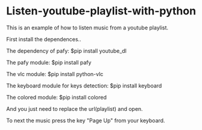 # Listen-youtube-playlist-with-python
This is an example of how to listen music from a youtube playlist.

First install the dependences..

The dependency of pafy:
$pip install youtube_dl

The pafy module:
$pip install pafy

The vlc module:
$pip install python-vlc

The keyboard module for keys detection:
$pip install keyboard

The colored module:
$pip install colored

And you just need to replace the url(playlist) and open.

To next the music press the key "Page Up" from your keyboard.
